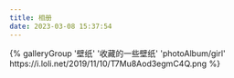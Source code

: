 ```yaml
---
title: 相册
date: 2023-03-08 15:37:54
---
```

<div class="gallery-group-main">
{% galleryGroup '壁纸' '收藏的一些壁纸' 'photoAlbum/girl' https://i.loli.net/2019/11/10/T7Mu8Aod3egmC4Q.png %}
</div>









